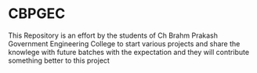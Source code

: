 # CBPGEC
This Repository is an effort by the students of Ch Brahm Prakash Government Engineering College to start various projects and share the knowlege with future batches with the expectation and they will contribute something better to this project
